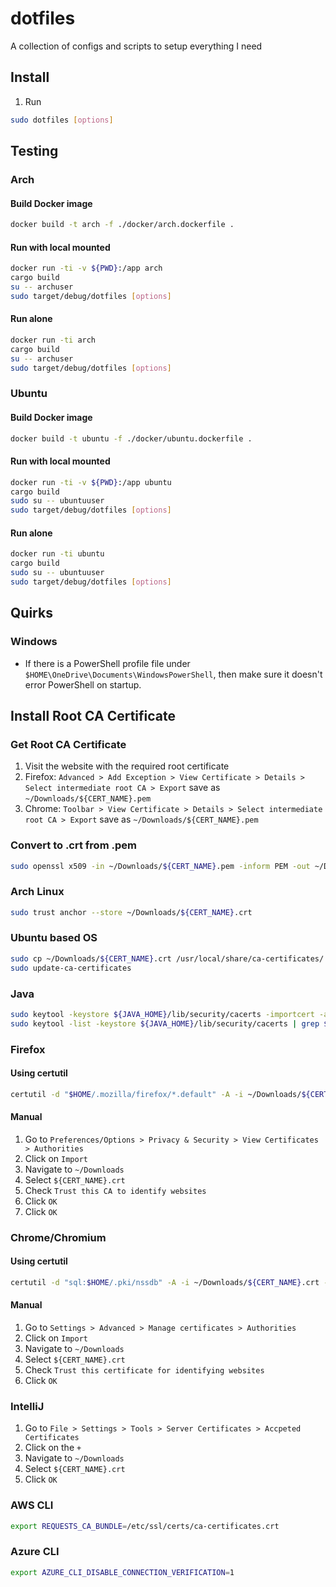 # dotfiles

A collection of configs and scripts to setup everything I need

## Install

1. Run

```bash
sudo dotfiles [options]
```

## Testing

### Arch

#### Build Docker image

```bash
docker build -t arch -f ./docker/arch.dockerfile .
```

#### Run with local mounted

```bash
docker run -ti -v ${PWD}:/app arch
cargo build
su -- archuser
sudo target/debug/dotfiles [options]
```

#### Run alone

```bash
docker run -ti arch
cargo build
su -- archuser
sudo target/debug/dotfiles [options]
```

### Ubuntu

#### Build Docker image

```bash
docker build -t ubuntu -f ./docker/ubuntu.dockerfile .
```

#### Run with local mounted

```bash
docker run -ti -v ${PWD}:/app ubuntu
cargo build
sudo su -- ubuntuuser
sudo target/debug/dotfiles [options]
```

#### Run alone

```bash
docker run -ti ubuntu
cargo build
sudo su -- ubuntuuser
sudo target/debug/dotfiles [options]
```

## Quirks

### Windows

- If there is a PowerShell profile file under `$HOME\OneDrive\Documents\WindowsPowerShell`, then make sure it doesn't
  error PowerShell on startup.

## Install Root CA Certificate

### Get Root CA Certificate

1. Visit the website with the required root certificate
2. Firefox: `Advanced > Add Exception > View Certificate > Details > Select intermediate root CA > Export` save
   as `~/Downloads/${CERT_NAME}.pem`
3. Chrome: `Toolbar > View Certificate > Details > Select intermediate root CA > Export` save
   as `~/Downloads/${CERT_NAME}.pem`

### Convert to .crt from .pem

```bash
sudo openssl x509 -in ~/Downloads/${CERT_NAME}.pem -inform PEM -out ~/Downloads/${CERT_NAME}.crt
```

### Arch Linux

```bash
sudo trust anchor --store ~/Downloads/${CERT_NAME}.crt
```

### Ubuntu based OS

```bash
sudo cp ~/Downloads/${CERT_NAME}.crt /usr/local/share/ca-certificates/
sudo update-ca-certificates
```

### Java

```bash
sudo keytool -keystore ${JAVA_HOME}/lib/security/cacerts -importcert -alias ${CERT_NAME} -file /usr/local/share/ca-certificates/${CERT_NAME}.crt
sudo keytool -list -keystore ${JAVA_HOME}/lib/security/cacerts | grep ${CERT_NAME}
```

### Firefox

#### Using certutil

```bash
certutil -d "$HOME/.mozilla/firefox/*.default" -A -i ~/Downloads/${CERT_NAME}.crt -n "${NICKNAME}" -t C,,
```

#### Manual

1. Go to `Preferences/Options > Privacy & Security > View Certificates > Authorities`
2. Click on `Import`
3. Navigate to `~/Downloads`
4. Select `${CERT_NAME}.crt`
5. Check `Trust this CA to identify websites`
6. Click `OK`
7. Click `OK`

### Chrome/Chromium

#### Using certutil

```bash
certutil -d "sql:$HOME/.pki/nssdb" -A -i ~/Downloads/${CERT_NAME}.crt -n "${NICKNAME}" -t C,,
```

#### Manual

1. Go to `Settings > Advanced > Manage certificates > Authorities`
2. Click on `Import`
3. Navigate to `~/Downloads`
4. Select `${CERT_NAME}.crt`
5. Check `Trust this certificate for identifying websites`
6. Click `OK`

### IntelliJ

1. Go to `File > Settings > Tools > Server Certificates > Accpeted Certificates`
2. Click on the `+`
3. Navigate to `~/Downloads`
4. Select `${CERT_NAME}.crt`
5. Click `OK`

### AWS CLI

```bash
export REQUESTS_CA_BUNDLE=/etc/ssl/certs/ca-certificates.crt
```

### Azure CLI

```bash
export AZURE_CLI_DISABLE_CONNECTION_VERIFICATION=1
```

